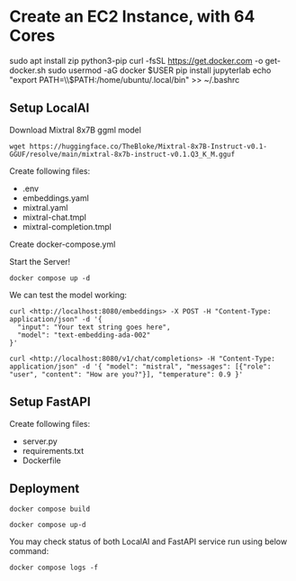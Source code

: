 # Create an EC2 Instance, with 64 Cores



sudo apt install zip python3-pip
curl -fsSL <https://get.docker.com> -o get-docker.sh
sudo usermod -aG docker $USER
pip install jupyterlab
echo "export PATH=\\$PATH:/home/ubuntu/.local/bin" >> ~/.bashrc

## Setup LocalAI
Download Mixtral 8x7B ggml model
```
wget https://huggingface.co/TheBloke/Mixtral-8x7B-Instruct-v0.1-GGUF/resolve/main/mixtral-8x7b-instruct-v0.1.Q3_K_M.gguf
```

Create following files:
- .env
- embeddings.yaml
- mixtral.yaml
- mixtral-chat.tmpl
- mixtral-completion.tmpl

Create docker-compose.yml

Start the Server!
```
docker compose up -d
```
We can test the model working:
```
curl <http://localhost:8080/embeddings> -X POST -H "Content-Type: application/json" -d '{
  "input": "Your text string goes here",
  "model": "text-embedding-ada-002"
}'

curl <http://localhost:8080/v1/chat/completions> -H "Content-Type: application/json" -d '{ "model": "mistral", "messages": [{"role": "user", "content": "How are you?"}], "temperature": 0.9 }'
```

## Setup FastAPI
Create following files:
- server.py
- requirements.txt
- Dockerfile

## Deployment
```
docker compose build
```

```
docker compose up-d
```

You may check status of both LocalAI and FastAPI service run using below command:
```
docker compose logs -f
```


